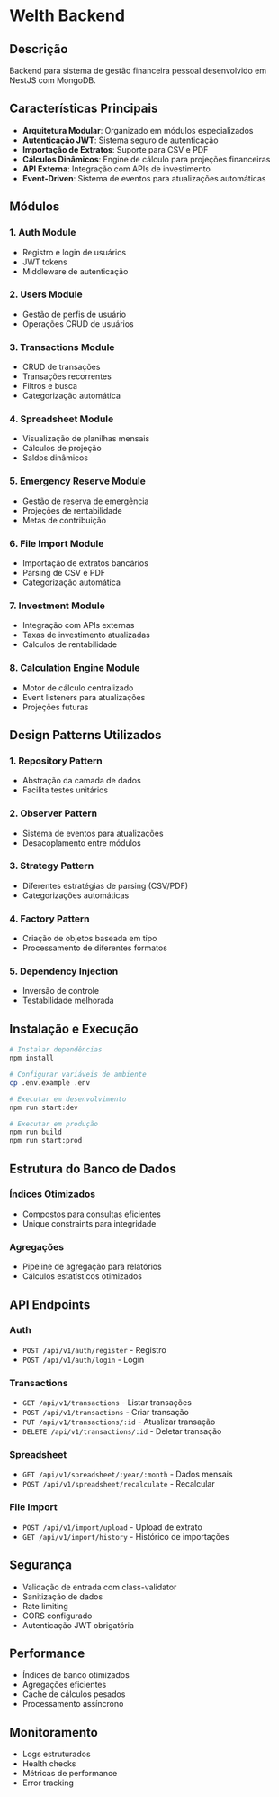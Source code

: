 # Welth Backend

## Descrição

Backend para sistema de gestão financeira pessoal desenvolvido em NestJS com MongoDB.

## Características Principais

- **Arquitetura Modular**: Organizado em módulos especializados
- **Autenticação JWT**: Sistema seguro de autenticação
- **Importação de Extratos**: Suporte para CSV e PDF
- **Cálculos Dinâmicos**: Engine de cálculo para projeções financeiras
- **API Externa**: Integração com APIs de investimento
- **Event-Driven**: Sistema de eventos para atualizações automáticas

## Módulos

### 1. Auth Module
- Registro e login de usuários
- JWT tokens
- Middleware de autenticação

### 2. Users Module
- Gestão de perfis de usuário
- Operações CRUD de usuários

### 3. Transactions Module
- CRUD de transações
- Transações recorrentes
- Filtros e busca
- Categorização automática

### 4. Spreadsheet Module
- Visualização de planilhas mensais
- Cálculos de projeção
- Saldos dinâmicos

### 5. Emergency Reserve Module
- Gestão de reserva de emergência
- Projeções de rentabilidade
- Metas de contribuição

### 6. File Import Module
- Importação de extratos bancários
- Parsing de CSV e PDF
- Categorização automática

### 7. Investment Module
- Integração com APIs externas
- Taxas de investimento atualizadas
- Cálculos de rentabilidade

### 8. Calculation Engine Module
- Motor de cálculo centralizado
- Event listeners para atualizações
- Projeções futuras

## Design Patterns Utilizados

### 1. Repository Pattern
- Abstração da camada de dados
- Facilita testes unitários

### 2. Observer Pattern
- Sistema de eventos para atualizações
- Desacoplamento entre módulos

### 3. Strategy Pattern
- Diferentes estratégias de parsing (CSV/PDF)
- Categorizações automáticas

### 4. Factory Pattern
- Criação de objetos baseada em tipo
- Processamento de diferentes formatos

### 5. Dependency Injection
- Inversão de controle
- Testabilidade melhorada

## Instalação e Execução

```bash
# Instalar dependências
npm install

# Configurar variáveis de ambiente
cp .env.example .env

# Executar em desenvolvimento
npm run start:dev

# Executar em produção
npm run build
npm run start:prod
```

## Estrutura do Banco de Dados

### Índices Otimizados
- Compostos para consultas eficientes
- Unique constraints para integridade

### Agregações
- Pipeline de agregação para relatórios
- Cálculos estatísticos otimizados

## API Endpoints

### Auth
- `POST /api/v1/auth/register` - Registro
- `POST /api/v1/auth/login` - Login

### Transactions
- `GET /api/v1/transactions` - Listar transações
- `POST /api/v1/transactions` - Criar transação
- `PUT /api/v1/transactions/:id` - Atualizar transação
- `DELETE /api/v1/transactions/:id` - Deletar transação

### Spreadsheet
- `GET /api/v1/spreadsheet/:year/:month` - Dados mensais
- `POST /api/v1/spreadsheet/recalculate` - Recalcular

### File Import
- `POST /api/v1/import/upload` - Upload de extrato
- `GET /api/v1/import/history` - Histórico de importações

## Segurança

- Validação de entrada com class-validator
- Sanitização de dados
- Rate limiting
- CORS configurado
- Autenticação JWT obrigatória

## Performance

- Índices de banco otimizados
- Agregações eficientes
- Cache de cálculos pesados
- Processamento assíncrono

## Monitoramento

- Logs estruturados
- Health checks
- Métricas de performance
- Error tracking